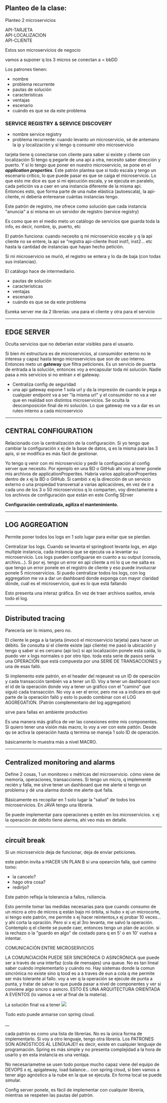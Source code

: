 ## Planteo de la clase: 

Planteo 2 microservicios

API-TARJETA
<br>
API-LOCALIZACION
<br>
API-CLIENTE

Estos son microservicios de negocio

vamos a suponer q los 3 micros se conectan a = bbDD

Los patrones tienen:
- nombre
- problema recurrente
- pautas de solución
- características
- ventajas 
- escenario
- cuándo es que se da este problema

### SERVICE REGISTRY & SERVICE DISCOVERY

- nombre service registry
- problema recurrente: cuando levanto un microservicio, sé de antemano la ip y localización y si tengo q consumir otro microservicio

tarjeta tiene q conectarse con cliente para saber si existe y cliente con localización
Si tengo q pegarle de una api a otra, necesito saber dirección y puerto. Y si lo tengo que poner en nuestro microservicio, se pone en el ***application properties***. 
Este patrón plantea que si todo escala y tengo un escenario crítico, lo que puede pasar es que se caiga el microservicio. 
Lo que esto me dice es que si mi ejecución escala, y se ejecuta en paralelo, cada petición va a caer en una instancia diferente de la misma api. Entonces esto, que forma parte de una nube elástica (autoescala), la api-cliente, ni debería enterearse cuántas instancias tengo.

Este patrón de registro, me ofrece como solución que cada instancia "anuncia" a sí misma en un servidor de registro (service registry)

Es como que en el medio meto un catálogo de servicios que guarda toda la info, es decir, nombre, ip, puerto, etc 

El patrón funciona: cuando necesito q mi microservicio escale y q la api cliente no se entere, la api se "registra api-cliente lhost inst1, inst2... etc hasta la cantidad de instancias que hayan hecho petición.

Si mi microservicio se murió, el registro se entera y lo da de baja (con todas sus instancias).

El catálogo hace de intermediario.


- pautas de solución
- características
- ventajas 
- escenario
- cuándo es que se da este problema

Eureka server me da 2 librerías:
una para el cliente y otra para el servicio

-----

## EDGE SERVER

Oculta servicios que no deberían estar visibles para el usuario.

Si bien mi estructura es de microservicios, al consumidor externo no le interesa y capaz hasta tengo microservicios que son de uso interno. Entonces meto un **gateway** que filtra peticiones. Es un servicio de puerta de entrada a la solución, entonces voy a encapsular toda mi solución. Nadie pasa a mis servicios si no entran x el gateway.

- Centraliza config de seguridad
- una api gateway expone 1 sola url y da la impresión de cuando le pega a cualquier endpoint va a ser "la misma url" y el consumidor no va a ver que en realidad son distintos microservicios. Se oculta la descomposición final de mi solución. Lo que gateway me va a dar es un ruteo interno a cada microservicio


_______
 ## CENTRAL CONFIGURATION

Relacionado con la centralización de la configuración. Si yo tengo que cambiar la configuración x ej de la base de datos, q es la misma para las 3 apis, si se modifica es más fácil de gestionar.

Yo tengo q venir con mi microservicio y pedir la configuación al config server que necesito. 
Por ejemplo en una BD o GitHub ahí voy a tener ponele mis archivos de applicationProperites. Habría varios applicationProperties dentro de x ej la BD o GitHub. 
Si cambió x ej la dirección de un servicio externo o una propiedad transversal a varias aplicaciónes, en vez de ir a cada uno de los 3 o 50 microservicios q lo comparten, voy directamente a los archivos de configuración que están en este Config SErver

**Configuración centralizada, agiliza el mantenimiento.**

____

## LOG AGGREGATION

Permite poner todos los logs en 1 solo lugar para evitar que se pierdan.

Centralizar los logs. Cuando se levanta el springboot levanta logs, en algo multiple instancia, cada instancia que se ejecuta va a levantar su microservicio. Los logs pueden configuarse en cuanto a su output (consola, archivo...). Si por ej. tengo un error en api cliente a mí lo q ue me salta es que tengo un error ponele en el registro de cliente y eso puede involucrar ponele 5 microservicios. Si puedo centralizar todos los logs, con log aggregation me va a dar un dashboard donde exponga con mayor claridad dónde, cuál es el microservicio, qué es lo que está fallando

Esto presenta una interaz gráfica. En vez de traer archivos sueltos, envía todo el log. 

___
## Distributed tracing

Parecería ser lo mismo, pero no.

El cliente le pega a la tarjeta (invocó el microservicio tarjeta) para hacer un débito. Se consulta si el cliente existe (api cliente) me pasó la ubicación y tengo q saber si es cercano (api loc) si api localización ponele está caída, lo puedo ver x logs normales o por otro tipo. toda esta serie de pasos sería una OPERACIÓN que está compuesta por una SERIE DE TRANSACCIONES y una de esas falló.

Si implemento este patrón, en el header del reqeuest va un ID de operación y cada transacción también va a tener un ID. Voy a tener un dashboard ocn el id de la operación donde voy a tener un gráfico con el "camino" que siguió cada transacción. No voy a ver el error, pero me va a indicara en qué parte de la operación falló y esto lo puedo combinar con el LOG AGGREGATION.
(Patrón complementario del log aggregation)

sirve para fallas en ambiente productivo

Es una manera más gráfica de ver las conexiones entre mis componentes. Si quiero tener una visión más macro, lo voy a ver con este pattón. Desde qu se activa la operación hasta q termina se maneja 1 solo ID de operación. 

básicamente lo muestra más a nivel MACRO.


___

## Centralized monitoring and alarms

Define 2 cosas, 1 un monitoreo x métricas del microservicio. cómo viene de memoria, operaciones, transacciones. Si tengo un micro, q implementé recién y falla, me sirve tener un dashboard que me alerte si tengo un problema y dé una alarma donde me alerte qué falla.

Básicamente es recopilar en 1 solo lugar la "salud" de todos los microservicios. En JAVA tengo una librería. 

Se puede implementar para operaciones q estén en los microservicios. x ej la operación de débito tiene alarma, ahí veo más en detalle.
___


## circuit break

Si un microservicio deja de funcionar, deja de enviar peticiones.

este patrón invita a HACER UN PLAN B
si una opearción falla, qué camino tomo:
- la cancelo?
- hago otra cosa?
- redirijo?

Este patrón refleja la tolerancia a fallos, rsiliencia.

Esto permite tomar las medidas necesarias para que cuando consumo de un micro a otro de micros q están bajo mi órbita, si hubo x ej un microcorte, si tengo este patrón, me permite x ej hacer reintentos,x ej probar 10 veces... 
y ahí corta la opración. Pero si x ej al 3ro levanta, me salvó la operación. Contemplo q el cliente se puede caer, entonces tengo un plan de acción. si la rechazo o la "guardo en algo" de costado para q en 5' o en 10' vuelva a intentar.

COMUNICACIÓN ENTRE MICROSERVICIOS

LA COMUNCIACIÓN PUEDE SER SINCRÓNICA O ASINCRÓNICA que puede ser a través de una interfaz (cola de mensajes) una queue.
No es tan lineal saber cuándo implementarlo y cuándo no. Hay sistemas donde la comun sincrónica no existe sino q tood es a a traves de eun a cola q me permite ser más tolerante al fallo. voy a ver q la operación se ejecute de punta a punta, y tratar de salvar lo que pueda pasar a nivel de componentes y ver si conviene algo sincro o asincro.
ESTO ES UNA ARQUITECTURA ORIENTADA A EVENTOS (lo vamos a ver al final de la materia).

La solución final va a tener 
![](img/estructuraFinalPatronesBE.png)

Todo esto puede armarse con spring cloud. 

__

cada patrón es como una lista de librerías. No es la única forma de implementarlo. Si voy a otro lenguaje, tengo otra librería. Los PATRONES SON AGNÓSTICOS AL LENGUAJE!! es decir, existe en cualquier lenguaje de programación. Spring es más simple y no presenta complejidad a la hora de usarlo y en esta instancia es una ventaja. 

No necesariametne se usen todo porque mucho capaz viene del equipo de DEVOPS x ej, apigateway, load balance... con spring cloud, si bien vamos a tener algo agnóstico a la nube en la que se ejecuta. En forma local se puede simular. 

Config server ponele, es fácil de implementar con cualquier librería, mientras se respeten las pautas del patrón.


